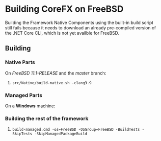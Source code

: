 # Building CoreFX on FreeBSD

Building the Framework Native Components using the built-in build script still fails because it needs to download an already pre-compiled version of the .NET Core CLI, which is not yet availble for FreeBSD.

## Building

### Native Parts

On _FreeBSD 11.1-RELEASE_ and the _master_ branch:

1. `src/Native/build-native.sh -clang3.9`

### Managed Parts

On a **Windows** machine:

### Building the rest of the framework

1. `build-managed.cmd -os=FreeBSD -OSGroup=FreeBSD -BuildTests -SkipTests -SkipManagedPackageBuild`
